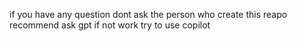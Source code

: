 if you have any question dont ask the person who create this reapo
recommend ask gpt if not work try to use copilot

